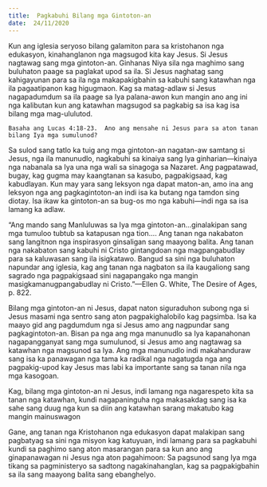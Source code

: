 ```yaml
---
title:  Pagkabuhi Bilang mga Gintoton-an
date:  24/11/2020
---
```


Kun ang iglesia seryoso bilang galamiton para sa kristohanon nga edukasyon, kinahanglanon nga magsugod kita kay Jesus.  Si Jesus nagtawag sang mga gintoton-an.  Ginhanas Niya sila nga maghimo sang buluhaton paage sa paglakat upod sa ila.  Si Jesus naghatag sang kahigayunan para sa ila nga makapakigbahin sa kabuhi sang katawhan nga ila pagaatipanon kag higugmaon.  Kag sa matag-adlaw si Jesus nagapadumdum sa ila paage sa Iya palana-awon kun mangin ano ang ini nga kalibutan kun ang katawhan magsugod sa pagkabig sa isa kag isa bilang mga mag-ululutod.

`Basaha ang Lucas 4:18-23.  Ano ang mensahe ni Jesus para sa aton tanan bilang Iya mga sumulunod?`

Sa sulod sang tatlo ka tuig ang mga gintoton-an nagatan-aw samtang si Jesus, nga ila manunudlo, nagkabuhi sa kinaiya sang Iya ginharian—kinaiya nga nabanala sa Iya una nga wali sa sinagoga sa Nazaret.  Ang pagpatawad, bugay, kag gugma may kaangtanan sa kasubo, pagpakigsaad, kag kabudlayan.  Kun may yara sang leksyon nga dapat maton-an, amo ina ang leksyon nga ang pagkagintoton-an indi isa ka butang nga tamdon sing diotay.  Isa ikaw ka gintoton-an sa bug-os mo nga kabuhi—indi nga sa isa lamang ka adlaw.

“Ang mando sang Manluluwas sa Iya mga gintoton-an…ginalakipan sang mga tumuloo tubtub sa katapusan nga tion…. Ang tanan nga nakabaton sang langitnon nga inspirasyon ginsaligan sang maayong balita.  Ang tanan nga nakabaton sang kabuhi ni Cristo gintangdoan nga magpangabudlay para sa kaluwasan sang ila isigkatawo.  Bangud sa sini nga buluhaton napundar ang iglesia, kag ang tanan nga nagbaton sa ila kaugaliong sang sagrado nga pagpakigsaad sini nagapangako nga mangin masigkamanugpangabudlay ni Cristo.”—Ellen G. White, The Desire of Ages, p. 822.

Bilang mga gintoton-an ni Jesus, dapat naton siguraduhon subong nga si Jesus masami nga sentro sang aton pagpakighalobilo kag pagsimba.  Isa ka maayo gid ang pagdumdum nga si Jesus amo ang nagpundar sang pagkagintoton-an.  Bisan pa nga ang mga manunudlo sa Iya kapanahonan nagapangganyat sang mga sumulunod, si Jesus amo ang nagtawag sa katawhan nga magsunod sa Iya.  Ang mga manunudlo indi makahanduraw sang isa ka panawagan nga tama ka radikal nga nagatugda nga ang pagpakig-upod kay Jesus mas labi ka importante sang sa tanan nila nga mga kasogoan.

Kag, bilang mga gintoton-an ni Jesus, indi lamang nga nagarespeto kita sa tanan nga katawhan, kundi nagapaninguha nga makasakdag sang isa ka sahe sang duug nga kun sa diin ang katawhan sarang makatubo kag mangin mainuswagon

Gane, ang tanan nga Kristohanon nga edukasyon dapat malakipan sang pagbatyag sa sini nga misyon kag katuyuan, indi lamang para sa pagkabuhi kundi sa paghimo sang aton masarangan para sa kun ano ang ginapanawagan ni Jesus nga aton pagahimoon: Sa pagsunod sang Iya mga tikang sa pagministeryo sa sadtong nagakinahanglan, kag sa pagpakigbahin sa ila sang maayong balita sang ebanghelyo.